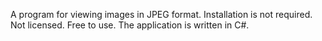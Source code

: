 A program for viewing images in JPEG format.
Installation is not required.
Not licensed. Free to use.
The application is written in C#.
